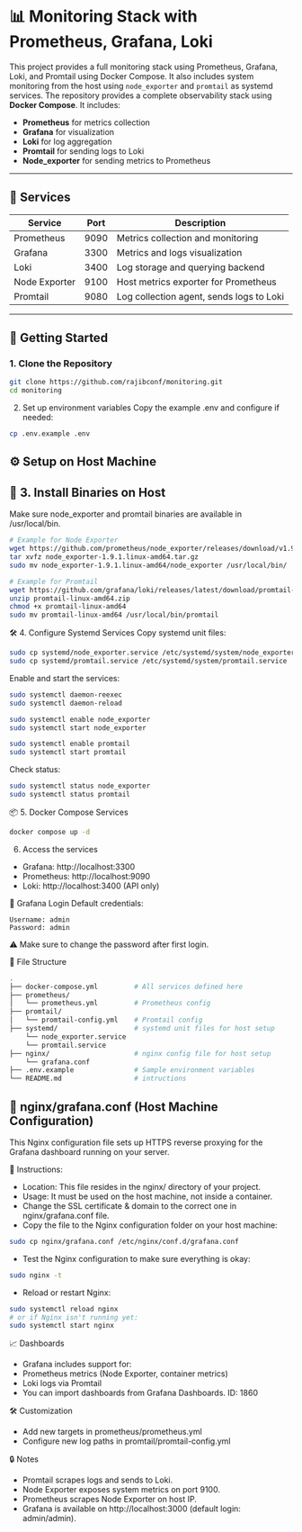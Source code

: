 # 📊 Monitoring Stack with Prometheus, Grafana, Loki

This project provides a full monitoring stack using Prometheus, Grafana, Loki, and Promtail using Docker Compose. It also includes system monitoring from the host using `node_exporter` and `promtail` as systemd services.
The repository provides a complete observability stack using **Docker Compose**. It includes:

- **Prometheus** for metrics collection
- **Grafana** for visualization
- **Loki** for log aggregation
- **Promtail** for sending logs to Loki
- **Node_exporter** for sending metrics to Prometheus

---

## 🧱 Services
| Service       | Port | Description                              |
| ------------- | ---- | ---------------------------------------- |
| Prometheus    | 9090 | Metrics collection and monitoring        |
| Grafana       | 3300 | Metrics and logs visualization           |
| Loki          | 3400 | Log storage and querying backend         |
| Node Exporter | 9100 | Host metrics exporter for Prometheus     |
| Promtail      | 9080 | Log collection agent, sends logs to Loki |


---

## 🚀 Getting Started

### 1. Clone the Repository

```bash
git clone https://github.com/rajibconf/monitoring.git
cd monitoring
```

2. Set up environment variables
Copy the example .env and configure if needed:

```bash
cp .env.example .env
```

⚙️ Setup on Host Machine
---
📁 3. Install Binaries on Host
---
Make sure node_exporter and promtail binaries are available in /usr/local/bin.
```bash
# Example for Node Exporter
wget https://github.com/prometheus/node_exporter/releases/download/v1.9.1/node_exporter-1.9.1.linux-amd64.tar.gz
tar xvfz node_exporter-1.9.1.linux-amd64.tar.gz
sudo mv node_exporter-1.9.1.linux-amd64/node_exporter /usr/local/bin/
```

```bash
# Example for Promtail
wget https://github.com/grafana/loki/releases/latest/download/promtail-linux-amd64.zip
unzip promtail-linux-amd64.zip
chmod +x promtail-linux-amd64
sudo mv promtail-linux-amd64 /usr/local/bin/promtail
```

🛠️ 4. Configure Systemd Services
Copy systemd unit files:
```bash
sudo cp systemd/node_exporter.service /etc/systemd/system/node_exporter.service
sudo cp systemd/promtail.service /etc/systemd/system/promtail.service
```
Enable and start the services:
```bash
sudo systemctl daemon-reexec
sudo systemctl daemon-reload

sudo systemctl enable node_exporter
sudo systemctl start node_exporter

sudo systemctl enable promtail
sudo systemctl start promtail
```

Check status:
```bash
sudo systemctl status node_exporter
sudo systemctl status promtail
```

📦 5. Docker Compose Services
```bash
docker compose up -d
```
6. Access the services
- Grafana: http://localhost:3300
- Prometheus: http://localhost:9090
- Loki: http://localhost:3400 (API only)

🔐 Grafana Login
Default credentials:
```pgsql
Username: admin
Password: admin
```
⚠️ Make sure to change the password after first login.

📂 File Structure
```bash
.
├── docker-compose.yml         # All services defined here
├── prometheus/
│   └── prometheus.yml         # Prometheus config
├── promtail/
│   └── promtail-config.yml    # Promtail config
├── systemd/                   # systemd unit files for host setup
    └── node_exporter.service
    └── promtail.service
├── nginx/                     # nginx config file for host setup
    └── grafana.conf
├── .env.example               # Sample environment variables
└── README.md                  # intructions
```

📁 nginx/grafana.conf (Host Machine Configuration)
---
This Nginx configuration file sets up HTTPS reverse proxying for the Grafana dashboard running on your server.

🔧 Instructions:
- Location: This file resides in the nginx/ directory of your project.
- Usage: It must be used on the host machine, not inside a container.
- Change the SSL certificate & domain to the correct one in nginx/grafana.conf file.
- Copy the file to the Nginx configuration folder on your host machine:
```bash
sudo cp nginx/grafana.conf /etc/nginx/conf.d/grafana.conf
```
- Test the Nginx configuration to make sure everything is okay:
```bash
sudo nginx -t
```
- Reload or restart Nginx:
```bash
sudo systemctl reload nginx
# or if Nginx isn't running yet:
sudo systemctl start nginx
```

📈 Dashboards
- Grafana includes support for:
- Prometheus metrics (Node Exporter, container metrics)
- Loki logs via Promtail
- You can import dashboards from Grafana Dashboards. ID: 1860

🛠️ Customization
- Add new targets in prometheus/prometheus.yml
- Configure new log paths in promtail/promtail-config.yml

🔒 Notes
- Promtail scrapes logs and sends to Loki.
- Node Exporter exposes system metrics on port 9100.
- Prometheus scrapes Node Exporter on host IP.
- Grafana is available on http://localhost:3000 (default login: admin/admin).
